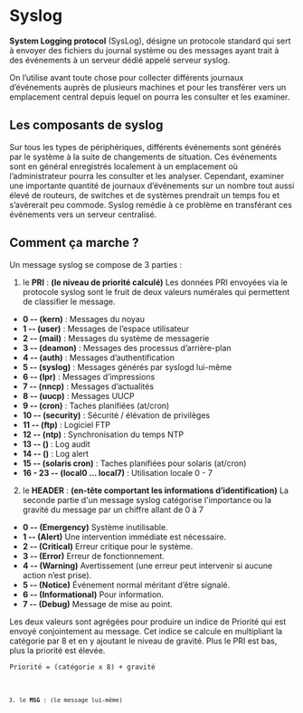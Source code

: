 # Syslog

__System Logging protocol__ (SysLog), désigne un protocole standard qui sert à envoyer des fichiers du journal système ou des messages ayant trait à des événements à un serveur dédié appelé serveur syslog.

On l’utilise avant toute chose pour collecter différents journaux d’événements auprès de plusieurs machines et pour les transférer vers un emplacement central depuis lequel on pourra les consulter et les examiner.

## Les composants de syslog

Sur tous les types de périphériques, différents événements sont générés par le système à la suite de changements de situation. Ces événements sont en général enregistrés localement à un emplacement où l’administrateur pourra les consulter et les analyser. Cependant, examiner une importante quantité de journaux d’événements sur un nombre tout aussi élevé de routeurs, de switches et de systèmes prendrait un temps fou et s’avèrerait peu commode. Syslog remédie à ce problème en transférant ces événements vers un serveur centralisé.

## Comment ça marche ?

Un message syslog se compose de 3 parties : 

1) le **PRI** : **__(le niveau de priorité calculé)__** Les données PRI envoyées via le protocole syslog sont le fruit de deux valeurs numérales qui permettent de classifier le message.
- **0 -- (kern)** : Messages du noyau
- **1 -- (user)** : Messages de l’espace utilisateur
- **2 -- (mail)** : Messages du système de messagerie
- **3 -- (deamon)** : Messages des processus d’arrière-plan
- **4 -- (auth)** : Messages d’authentification
- **5 -- (syslog)** : Messages générés par syslogd lui-même
- **6 -- (lpr)** : Messages d’impressions
- **7 -- (nncp)** : Messages d’actualités
- **8 -- (uucp)** : Messages UUCP
- **9 -- (cron)** : Taches planifiées (at/cron)
- **10 -- (security)** : Sécurité / élévation de privilèges
- **11 -- (ftp)** : Logiciel FTP
- **12 -- (ntp)** : Synchronisation du temps NTP
- **13 -- ()** : Log audit
- **14 -- ()** : Log alert
- **15 -- (solaris cron)** : Taches planifiées pour solaris (at/cron)
- **16 - 23  -- (local0 ... local7)** : Utilisation locale 0 - 7

2) le **HEADER** : **__(en-tête comportant les informations d’identification)__** La seconde partie d'un message syslog catégorise l'importance ou la gravité du message par un chiffre allant de 0 à 7
- **0 --	(Emergency)**	Système inutilisable.
- **1 --	(Alert)**	Une intervention immédiate est nécessaire.
- **2 --	(Critical)**	Erreur critique pour le système.
- **3 --	(Error)**	Erreur de fonctionnement.
- **4 --	(Warning)**	Avertissement (une erreur peut intervenir si aucune action n’est prise).
- **5 --	(Notice)**	Événement normal méritant d’être signalé.
- **6 --	(Informational)**	Pour information.
- **7 --	(Debug)**	Message de mise au point.

Les deux valeurs sont agrégées pour produire un indice de Priorité qui est envoyé conjointement au message. Cet indice se calcule en multipliant la catégorie par 8 et en y ajoutant le niveau de gravité. Plus le PRI est bas, plus la priorité est élevée.

<code>Priorité = (catégorie x 8) + gravité<code>



3) le **MSG** : (le message lui-même)